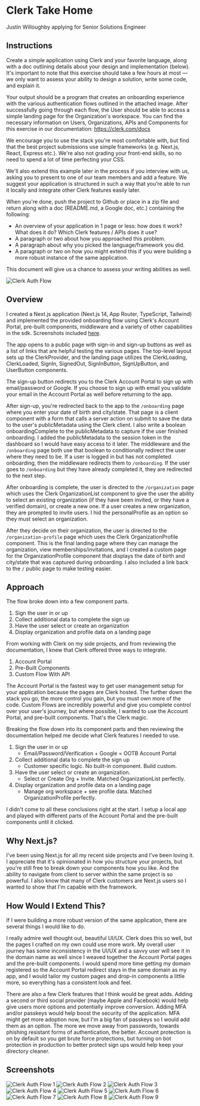 # Clerk Take Home

Justin Willoughby applying for Senior Solutions Engineer

## Instructions

Create a simple application using Clerk and your favorite language, along with a doc outlining details about your design and implementation (below). It's important to note that this exercise should take a few hours at most — we only want to assess your ability to design a solution, write some code, and explain it.

Your output should be a program that creates an onboarding experience with the various authentication flows outlined in the attached image. After successfully going through each flow, the User should be able to access a simple landing page for the Organization's workspace. You can find the necessary information on Users, Organizations, APIs and Components for this exercise in our documentation: https://clerk.com/docs

We encourage you to use the stack you're most comfortable with, but find that the best project submissions use simple frameworks (e.g. Next.js, React, Express etc.). We're also not grading your front-end skills, so no need to spend a lot of time perfecting your CSS.

We'll also extend this example later in the process if you interview with us, asking you to present to one of our team members and add a feature. We suggest your application is structured in such a way that you’re able to run it locally and integrate other Clerk features easily later.

When you're done, push the project to Github or place in a zip file and return along with a doc (README.md, a Google doc, etc.) containing the following:
- An overview of your application in 1 page or less: how does it work? What does it do? Which Clerk features / APIs does it use?
- A paragraph or two about how you approached this problem.
- A paragraph about why you picked the language/framework you did.
- A paragraph or two on how you might extend this if you were building a more robust instance of the same application.

This document will give us a chance to assess your writing abilities as well.

![Clerk Auth Flow](ClerkAuthFlow.jpg "Clerk Auth Flow")

## Overview

I created a Next.js application (Next.js 14, App Router, TypeScript, Tailwind) and implemented the provided onboarding flow using Clerk's Account Portal, pre-built components, middleware and a variety of other capabilities in the sdk. Screenshots included [here](#screenshots).

The app opens to a public page with sign-in and sign-up buttons as well as a list of links that are helpful testing the various pages. The top-level layout sets up the ClerkProvider, and the landing page utilizes the ClerkLoading, ClerkLoaded, SignIn, SignedOut, SignInButton, SignUpButton, and UserButton components.

The sign-up button redirects you to the Clerk Account Portal to sign up with email/password or Google. If you choose to sign up with email you validate your email in the Account Portal as well before returning to the app.

After sign-up, you're redirected back to the app to the `/onboarding` page where you enter your date of birth and city/state. That page is a client component with a form that calls a server action on submit to save the data to the user's publicMetadata using the Clerk client. I also write a boolean onboardingComplete to the publicMetadata to capture if the user finished onboarding. I added the publicMetadata to the session token in the dashboard so I would have easy access to it later. The middleware and the `/onboarding` page both use that boolean to conditionally redirect the user where they need to be. If a user is logged in but has not completed onboarding, then the middleware redirects them to `/onboarding`. If the user goes to `/onboarding` but they have already completed it, they are redirected to the next step.

After onboarding is complete, the user is directed to the `/organization` page which uses the Clerk OrganizationList component to give the user the ability to select an existing organization (if they have been invited, or they have a verified domain), or create a new one. If a user creates a new organization, they are prompted to invite users. I hid the personalProfile as an option so they must select an organization.

After they decide on their organization, the user is directed to the `/organization-profile` page which uses the Clerk OrganizationProfile component. This is the final landing page where they can manage the organization, view memberships/invitations, and I created a custom page for the OrganizationProfile component that displays the date of birth and city/state that was captured during onboarding. I also included a link back to the `/` public page to make testing easier.

## Approach

The flow broke down into a few component parts.

1. Sign the user in or up
2. Collect additional data to complete the sign up
3. Have the user select or create an organization
4. Display organization and profile data on a landing page

From working with Clerk on my side projects, and from reviewing the documentation, I knew that Clerk offered three ways to integrate.

1. Account Portal
2. Pre-Built Components
3. Custom Flow With API

The Account Portal is the fastest way to get user management setup for your application because the pages are Clerk hosted. The further down the stack you go, the more control you gain, but you must own more of the code. Custom Flows are incredibly powerful and give you complete control over your user's journey, but where possible, I wanted to use the Account Portal, and pre-built components. That's the Clerk magic.

Breaking the flow down into its component parts and then reviewing the documentation helped me decide what Clerk features I needed to use.

1. Sign the user in or up  
    - Email/Password/Verification + Google = OOTB Account Portal
2. Collect additional data to complete the sign up  
    - Customer specific logic. No built-in component. Build custom.
3. Have the user select or create an organization.
    - Select or Create Org + Invite. Matched OrganizationList perfectly.
4. Display organization and profile data on a landing page
    - Manage org workspace + see profile data. Matched OrganizationProfile perfectly.

I didn't come to all these conclusions right at the start. I setup a local app and played with different parts of the Account Portal and the pre-built components until it clicked.

## Why Next.js?

I've been using Next.js for all my recent side projects and I've been loving it. I appreciate that it's opinionated in how you structure your projects, but you're still free to break down your components how you like. And the ability to navigate from client to server within the same project is so powerful. I also know that many of Clerk customers are Next.js users so I wanted to show that I'm capable with the framework.

## How Would I Extend This?

If I were building a more robust version of the same application, there are several things I would like to do.

I really admire well thought out, beautiful UI/UX. Clerk does this so well, but the pages I crafted on my own could use more work. My overall user journey has some inconsistency in the UI/UX and a savvy user will see it in the domain name as well since I weaved together the Account Portal pages and the pre-built components. I would spend more time getting my domain registered so the Account Portal redirect stays in the same domain as my app, and I would tailor my custom pages and drop-in components a little more, so everything has a consistent look and feel.

There are also a few Clerk features that I think would be great adds. Adding a second or third social provider (maybe Apple and Facebook) would help give users more options and potentially improve conversion. Adding MFA and/or passkeys would help boost the security of the application. MFA might get more adoption now, but I'm a big fan of passkeys so I would add them as an option. The more we move away from passwords, towards phishing resistant forms of authentication, the better. Account protection is on by default so you get brute force protections, but turning on bot protection in production to better protect sign ups would help keep your directory cleaner.

## Screenshots

![Clerk Auth Flow 1](screenshots/1.png "Clerk Auth Flow 1")
![Clerk Auth Flow 2](screenshots/2.png "Clerk Auth Flow 2")
![Clerk Auth Flow 3](screenshots/3.png "Clerk Auth Flow 3")
![Clerk Auth Flow 4](screenshots/4.png "Clerk Auth Flow 4")
![Clerk Auth Flow 5](screenshots/5.png "Clerk Auth Flow 5")
![Clerk Auth Flow 6](screenshots/6.png "Clerk Auth Flow 6")
![Clerk Auth Flow 7](screenshots/7.png "Clerk Auth Flow 7")
![Clerk Auth Flow 8](screenshots/8.png "Clerk Auth Flow 8")
![Clerk Auth Flow 9](screenshots/9.png "Clerk Auth Flow 9")
